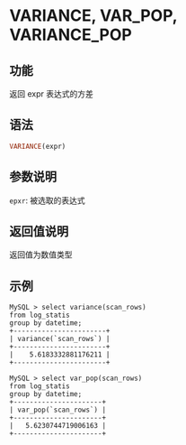 
# VARIANCE, VAR_POP, VARIANCE_POP

## 功能

返回 expr 表达式的方差

## 语法

```Haskell
VARIANCE(expr)
```

## 参数说明

`epxr`: 被选取的表达式

## 返回值说明

返回值为数值类型

## 示例

```plain text
MySQL > select variance(scan_rows)
from log_statis
group by datetime;
+-----------------------+
| variance(`scan_rows`) |
+-----------------------+
|    5.6183332881176211 |
+-----------------------+

MySQL > select var_pop(scan_rows)
from log_statis
group by datetime;
+----------------------+
| var_pop(`scan_rows`) |
+----------------------+
|   5.6230744719006163 |
+----------------------+
```
